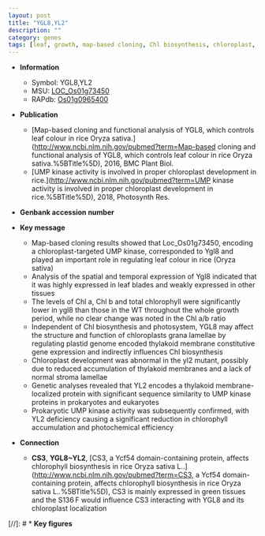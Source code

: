 ```yaml
---
layout: post
title: "YGL8,YL2"
description: ""
category: genes
tags: [leaf, growth, map-based cloning, Chl biosynthesis, chloroplast, development, Kinase, stroma, chloroplast development]
---
```


* **Information**  
    + Symbol: YGL8,YL2  
    + MSU: [LOC_Os01g73450](http://rice.uga.edu/cgi-bin/ORF_infopage.cgi?orf=LOC_Os01g73450)  
    + RAPdb: [Os01g0965400](http://rapdb.dna.affrc.go.jp/viewer/gbrowse_details/irgsp1?name=Os01g0965400)  

* **Publication**  
    + [Map-based cloning and functional analysis of YGL8, which controls leaf colour in rice Oryza sativa.](http://www.ncbi.nlm.nih.gov/pubmed?term=Map-based cloning and functional analysis of YGL8, which controls leaf colour in rice Oryza sativa.%5BTitle%5D), 2016, BMC Plant Biol.
    + [UMP kinase activity is involved in proper chloroplast development in rice.](http://www.ncbi.nlm.nih.gov/pubmed?term=UMP kinase activity is involved in proper chloroplast development in rice.%5BTitle%5D), 2018, Photosynth Res.

* **Genbank accession number**  

* **Key message**  
    + Map-based cloning results showed that Loc_Os01g73450, encoding a chloroplast-targeted UMP kinase, corresponded to Ygl8 and played an important role in regulating leaf colour in rice (Oryza sativa)
    + Analysis of the spatial and temporal expression of Ygl8 indicated that it was highly expressed in leaf blades and weakly expressed in other tissues
    + The levels of Chl a, Chl b and total chlorophyll were significantly lower in ygl8 than those in the WT throughout the whole growth period, while no clear change was noted in the Chl a/b ratio
    + Independent of Chl biosynthesis and photosystem, YGL8 may affect the structure and function of chloroplasts grana lamellae by regulating plastid genome encoded thylakoid membrane constitutive gene expression and indirectly influences Chl biosynthesis
    + Chloroplast development was abnormal in the yl2 mutant, possibly due to reduced accumulation of thylakoid membranes and a lack of normal stroma lamellae
    + Genetic analyses revealed that YL2 encodes a thylakoid membrane-localized protein with significant sequence similarity to UMP kinase proteins in prokaryotes and eukaryotes
    + Prokaryotic UMP kinase activity was subsequently confirmed, with YL2 deficiency causing a significant reduction in chlorophyll accumulation and photochemical efficiency

* **Connection**  
    + __CS3__, __YGL8~YL2__, [CS3, a Ycf54 domain-containing protein, affects chlorophyll biosynthesis in rice Oryza sativa L..](http://www.ncbi.nlm.nih.gov/pubmed?term=CS3, a Ycf54 domain-containing protein, affects chlorophyll biosynthesis in rice Oryza sativa L..%5BTitle%5D),  CS3 is mainly expressed in green tissues and the S136 F would influence CS3 interacting with YGL8 and its chloroplast localization

[//]: # * **Key figures**  


